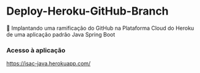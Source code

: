 # Deploy-Heroku-GitHub-Branch
:train: Implantando uma ramificação do GitHub na Plataforma Cloud do Heroku de uma aplicação padrão Java Spring Boot

### Acesso à aplicação
https://isac-java.herokuapp.com/
